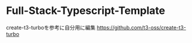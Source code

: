 # Full-Stack-Typescript-Template
create-t3-turboを参考に自分用に編集
https://github.com/t3-oss/create-t3-turbo